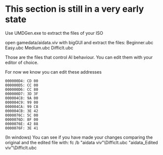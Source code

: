 # This section is still in a very early state

Use UMDGen.exe to extract the files of your ISO

open gamedata/aidata.viv with bigGUI and extract the files: Beginner.ubc Easy.ubc Medium.ubc Difficlt.ubc

Those are the files that control AI behaviour. You can edit them with your editor of choice.

For now we know you can edit these addresses
```
000000D4: CD 00
000000D5: CC 00
000000D6: CC 80
000000D7: 3D 3F
000004C8: 9A 00
000004C9: 99 00
000004CA: 99 C8
000004CB: 3E 42
0000076C: 5C 00
0000076D: 8F 00
0000076E: 42 88
0000076F: 3E 41
```

(In windows) You can see if you have made your changes comparing the original and the edited file with:
fc /b "aidata viv"\Difficlt.ubc "aidata_Edited viv"\Difficlt.ubc
